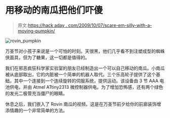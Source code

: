 # 用移动的南瓜把他们吓傻

> 原文:[https://hack aday . com/2009/10/07/scare-em-silly-with-a-moving-pumpkin/](https://hackaday.com/2009/10/07/scare-em-silly-with-a-moving-pumpkin/)

![rovin_pumpkin](../Images/757a5a56f157e469bbc85fb858cf5de3.png "rovin_pumpkin")

万圣节对小孩子来说是一个可怕的时刻。天很黑，他们几乎看不到注塑成型的蜘蛛侠面具，但为了糖果，这一切都是值得的。

我们在邪恶疯狂科学家实验室的朋友已经制造出一个可以自己移动的南瓜。小南瓜被从底部取出，它的内脏被一个简单的机器人取代。三个乐高轮子提供了这个基础，其中一个连接到一个连续旋转的伺服系统，提供运动。该设备由 3 节 AAA 电池供电，并由 Atmel ATtiny2313 微控制器供电。为了增加恐怖感，还有两个绿色的发光二极管充当僵尸的眼睛。

休息之后，我们嵌入了 Rovin 南瓜的视频。这是在万圣节前夕给你的前廊装饰增添情趣的一个非常简单的方法。